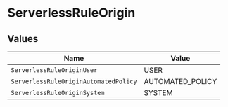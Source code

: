 # ServerlessRuleOrigin


## Values

| Name                                  | Value                                 |
| ------------------------------------- | ------------------------------------- |
| `ServerlessRuleOriginUser`            | USER                                  |
| `ServerlessRuleOriginAutomatedPolicy` | AUTOMATED_POLICY                      |
| `ServerlessRuleOriginSystem`          | SYSTEM                                |